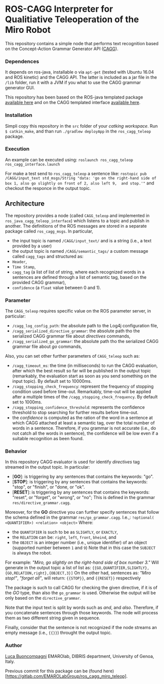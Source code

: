 # ROS-CAGG Interpreter for Qualitiative Teleoperation of the Miro Robot

This repository contains a simple node that performs text recognition based on the Concept-Action Grammar Generator API ([CAGG](https://github.com/EmaroLab/concept_action_grammar_generator)).

### Dependences

It depends on ros-java, installable o via `apt-get`  (tested with Ubuntu 16.04 and ROS kinetic) and the CAGG API.
The latter is included as a jar file in the `/lib` folder, run it with a JVM if you what to use the CAGG grammar generator GUI.

This repository has been based on the ROS-java templated package [available here](https://github.com/buoncubi/ros_java_template_pkg) and on the CAGG templated interface [available here](https://github.com/buoncubi/ros_cagg_pkgs).

### Installation

Simpli copy this repository in the `src` folder of your *catking workspace*. Run `$ catkin_make`, and than run `./gradlew deployApp` in the `ros_cagg_teleop` package.

### Execution

An example can be executed using:
``
roslaunch ros_cagg_teleop ros_cagg_interface.launch
``

For make a test send to `ros_cagg_teleop` a sentence like:
``
rostopic pub /CAGG/input_text std_msgs/String "data: 'go on the right-hand side of box 1, also go slightly on front of 2, also left 9,  and stop.'"
``
and checkout the responce in the output topic.

## Architecture

The repository provides a node (called `CAGG_teleop` and implemented in `ros_java_cagg_teleop_interface`) which listens to a topic and publish in another. 
The definitions of the ROS messages are stored in a separate package called `ros_cagg_msgs`.
In particular,
- the input topic is named `/CAGG/input_text/` and is a string (i.e., a text provided by a user)
- the output topic is named `/CAGG/semantic_tags/` a custom message called `cagg_tags` and structured as:
 - `Header`,
 - `Time Stamp`,
 - `cagg_tag` (a list of list of string, where each recognized words in a sentences are defined through a list of semantic tag, based on the provided CAGG grammar),
 - `confidence` (a `float` value between 0 and 1).

### Parameter

The `CAGG_teleop` requires specific value on the ROS parameter server, in particular:
- `/cagg_log_config_path`: the absolute path to the Log4j configuration file,
- `/cagg_serialized_directive_grammar`: the absolute path tho the serialized CAGG grammar file about *directives* commands,
- `/cagg_serialized_go_grammar`: the absolute path tho the serialized CAGG grammar file about *go* commands,

Also, you can set other further parameters of `CAGG_teleop` such as:
- `/cagg_timeout_ms`: the time (in milliseconds) to run the CAGG evaluation, after which the best result so far will be published in the output topic (remarkably, the evaluation start as soon as you send something on the input topic). By default set to 10000ms.
- `/cagg_stopping_check_frequency`: represent the frequency of stopping condition used before time-out. Remarkably, time-out will be applied after a multiple times of the `/cagg_stopping_check_frequency`. By default set to 1000ms.
- `/cagg_stopping_confidence_threshold`: represents the confidence threshold to stop searching for further results before time-out.
 - the *confidence* is computed as the ration of the word in a sentence at which CAGG attached at least a semantic tag, over the total number of words in a sentence. Therefore, if you grammar is not accurate (i.e., do not catch all the words in sentence), the confidence will be low even if a suitable recognition as been found.

### Behavior

In this repository CAGG evaluator is used for identify *directives* tag streamed in the output topic. In particular:
- [**GO**]: is triggering by any sentences that contains the keywords: "go".
- [**STOP**]: is triggering by any sentences that contains the keywords: "stop", or "finish", or "done, or "ok".
- [**RESET**]: is triggering by any sentences that contains the keywords: "reset", or "forget", or "wrong", or "no";
This is defined in the grammar `res/directive_grammar.cagg`.

Moreover, for the **GO** directive you can further specify sentences that follow the schema defined in the grammar `res/go_grammar.cagg`. I.e.,:
``
!optional( <QUANTIFIER>) <relation> <object>
``
Where:
- the `QUANTIFIER` is such to be as `SLIGHTLY`, or `EXACTLY`,
- the `RELATION` can be: `right`, `left`, `front`, `bheind`, and
- the `OBJECT` is an integer number (i.e., unique identifier) of an object (supported number between `1` and `9`)
Note that in this case the `SUBJECT` is always the robot. 

For example: *"Miro, go slightly on the right-hand side of box number 3."* 
Will generate in the output topic a list of list as: 
``
{{GO,QUANTIFIER,SLIGHTLY},{GO,RELATION,right},{OBJECT,3}]
``
On the other had, sentences as: *"Miro stop!"*, *"forget all"*, will return: `{{STOP}}`, and `{{RESET}}` respectively

The package is such to call CAGG for checking the given directive, if it is of the *GO* type, than also the `go_grammar` is used. Otherwise the output will be only based on the `directive_grammar`.

Note that the input text is split by words such as *and*, and *also*.
Therefore, if you concatenate sentences through those keywords. The node will process them as two different string given in sequence.

Finally, consider that the sentence is not recognized if the node streams an empty message (i.e., `{{}}`) throught the output topic.

### Author

[Luca Buoncompagni](mailto:luca.buoncompagni@edu.unige.it)
EMAROlab, DIBRIS department, University of Genoa, Italy.

Previous commit for this package can be (found here)[https://gitlab.com/EMAROLabGroup/ros_cagg_miro_teleop].
